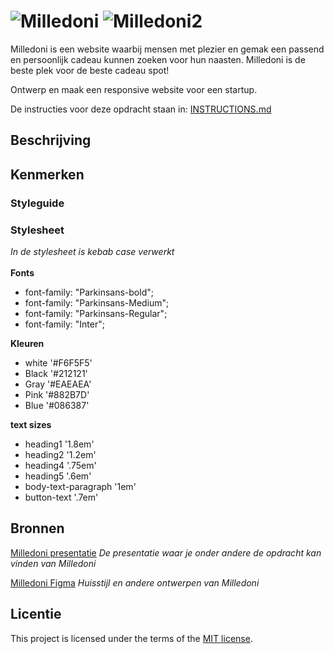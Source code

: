 
# ![Milledoni](https://github.com/user-attachments/assets/8356d833-ccc7-4089-b5f4-6f99416748ed) ![Milledoni2](https://github.com/user-attachments/assets/80a67f9f-9e77-4d97-ac1e-c42b905d33ca)

Milledoni is een website waarbij mensen met plezier en gemak een passend en persoonlijk cadeau kunnen zoeken voor hun naasten. Milledoni is de beste plek voor de beste cadeau spot!

Ontwerp en maak een responsive website voor een startup.

De instructies voor deze opdracht staan in: [INSTRUCTIONS.md](https://github.com/fdnd-task/the-startup-responsive-interactieve-website/blob/main/docs/INSTRUCTIONS.md)

## Beschrijving
<!-- In de Beschrijving staat hoe je project er uit ziet, hoe het werkt en wat je er mee kan. -->
<!-- Voeg een mooie poster visual toe 📸 -->
<!-- Voeg een link toe naar Github Pages 🌐-->

## Kenmerken
### Styleguide
### Stylesheet
_In de stylesheet is kebab case verwerkt_ <br> <br>
**Fonts** <br>
- font-family: "Parkinsans-bold";
- font-family: "Parkinsans-Medium";
- font-family: "Parkinsans-Regular";
- font-family: "Inter";

**Kleuren** <br>
- white '#F6F5F5'
- Black '#212121'
- Gray '#EAEAEA'
- Pink '#882B7D'
- Blue '#086387'

**text sizes**
- heading1 '1.8em'
- heading2 '1.2em'
- heading4 '.75em'
- heading5 '.6em'
- body-text-paragraph '1em'
- button-text '.7em'
<!-- Bij Kenmerken staat welke technieken zijn gebruikt en hoe. Wat is de HTML structuur? Wat zijn de belangrijkste dingen in CSS? Wat is er met JS gedaan en hoe? -->

## Bronnen
[Milledoni presentatie](https://docs.google.com/presentation/d/1_TKzsXSpYs1pbbkxEpqE_c8ElEG-HphHz5BiJV1eCgA/mobilepresent?slide=id.p)
_De presentatie waar je onder andere de opdracht kan vinden van Milledoni_

[Milledoni Figma](https://www.figma.com/design/WkfefWVhBtylD9LCY1T9n2/Milledoni-FDND)
_Huisstijl en andere ontwerpen van Milledoni_
## Licentie

This project is licensed under the terms of the [MIT license](./LICENSE).


